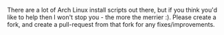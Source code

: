 There are a lot of Arch Linux install scripts out there, but if you think you'd like to help then I won't stop you - the more the merrier :). Please create a fork, and create a pull-request from that fork for any fixes/improvements.
